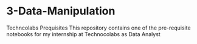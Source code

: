 # 3-Data-Manipulation
Techncolabs Prequisites
This repository contains one of the pre-requisite notebooks for my internship at Technocolabs as Data Analyst
